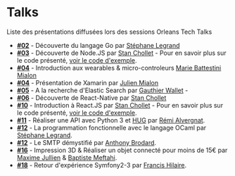 # Talks

Liste des présentations diffusées lors des sessions Orleans Tech Talks

* [**#02**](02_Decouverte_langage-go_Stephane-Legrand.pdf) - Découverte du langage Go par [Stéphane Legrand](https://stephanelegrand.wordpress.com/)
* [**#03**](03_Decouverte-node-js_Stan-Chollet.pptx) - Découverte de Node.JS par [Stan Chollet](http://stanislaschollet.com) - Pour en savoir plus sur le code présenté, [voir le code d'exemple](https://github.com/orleans-tech/talks-code/tree/master/03-discover-node-js).
* [**#04**](04_Introduction-aux-wearables_Marie-Battestini.pptx) - Introduction aux wearables & micro-controleurs [Marie Battestini Mialon](http://www.mariebattestini.com/mb/blog/)
* [**#04**](04_Xamarion_Julien-Mialon.pptx) - Présentation de Xamarin par [Julien Mialon](http://blog.julienmialon.com/2015/04/presentation-de-xamarin-orleanstechtalks/)
* [**#05**](05_A_la_recherche_d_ElasticSearch_Gauthier-Wallet.pptx) - A la recherche d'Elastic Search par [Gauthier Wallet](https://twitter.com/ninnir) -
* [**#06**](06_Decouverte-de-react-native_Stan-Chollet.pptx) - Découverte de React-Native par [Stan Chollet](http://stanislaschollet.com)
* [**#10**](10_introduction-react-js_Stan-Chollet.pptx) - Introduction à React.JS par [Stan Chollet](http://stanislaschollet.com) - Pour en savoir plus sur le code présenté, [voir le code d'exemple](https://github.com/orleans-tech/talks-code/tree/master/10-introduction-react-js).
* [**#11**](http://toilal.github.io/talk-python3-hug) - Réaliser une API avec Python 3 et [HUG](https://github.com/timothycrosley/hug) par [Rémi Alvergnat](http://www.pragmasphere.com).
* [**#12**](12_programmation-fonctionnelle-ocaml_Stephane-Legrand.pdf) - La programmation fonctionnelle avec le langage OCaml par [Stéphane Legrand](https://stephanelegrand.wordpress.com/).
* [**#12**](12_Le-SMTP-demystifie_Anthony-Brodard.pdf) - Le SMTP démystifié par [Anthony Brodard](https://twitter.com/nawadanp).
* [**#16**](16_Impression_3D_et_objets_connectes_Maxime_Jullien_Baptiste_Meftahi.pptx) - Impression 3D & Réaliser un objet connecté pour moins de 15€ par [Maxime Jullien](https://twitter.com/MaximeJ09) & [Baptiste Meftahi](https://twitter.com/baptme).
* [**#18**](18_Retour-d-experience-symfony2-3.pptx) - Retour d'expérience Symfony2-3 par [Francis Hilaire](https://github.com/prometee).
